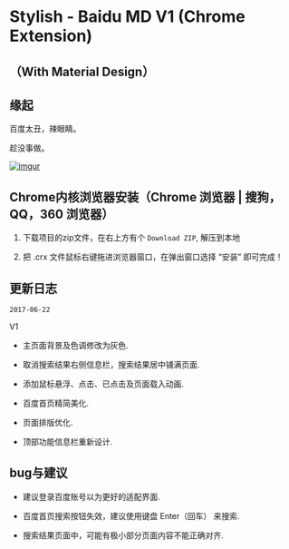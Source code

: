 Stylish - Baidu MD V1 (Chrome Extension)
==========
（With Material Design）
----


缘起
----

百度太丑，辣眼睛。

趁没事做。

[![imgur](http://i.imgur.com/yblr3KO.gif)]()


Chrome内核浏览器安装（Chrome 浏览器 | 搜狗，QQ，360 浏览器）
----

1. 下载项目的zip文件，在右上方有个 `Download ZIP`, 解压到本地

2. 把 .crx 文件鼠标右键拖进浏览器窗口，在弹出窗口选择 “安装” 即可完成！


更新日志
-------
`2017-06-22`

V1

* 主页面背景及色调修改为灰色.

* 取消搜索结果右侧信息栏，搜索结果居中铺满页面.

* 添加鼠标悬浮、点击、已点击及页面载入动画.


* 百度首页精简美化.

* 页面排版优化.

* 顶部功能信息栏重新设计.

bug与建议
-------

* 建议登录百度账号以为更好的适配界面.

* 百度首页搜索按钮失效，建议使用键盘 Enter（回车） 来搜索.

* 搜索结果页面中，可能有极小部分页面内容不能正确对齐.
